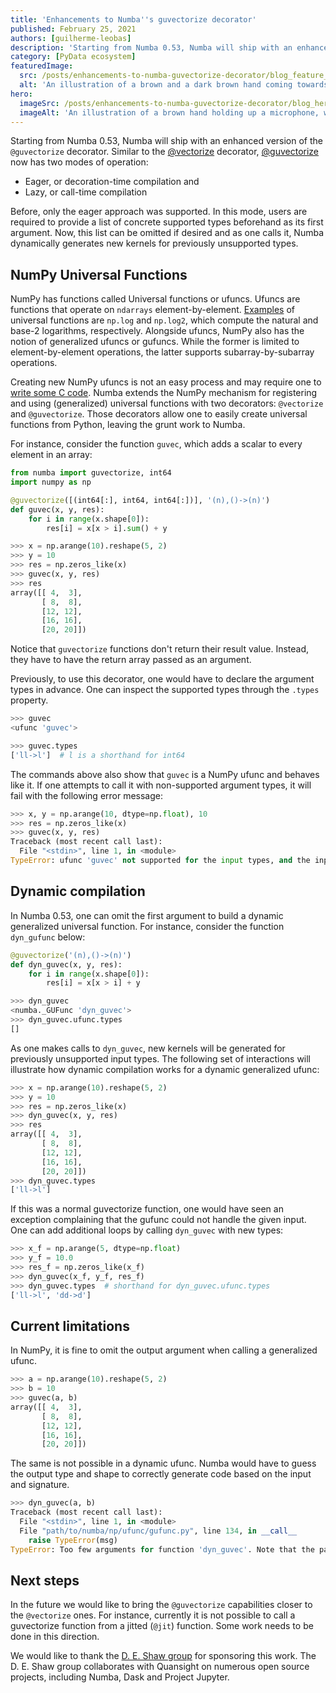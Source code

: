 ```yaml
---
title: 'Enhancements to Numba''s guvectorize decorator'
published: February 25, 2021
authors: [guilherme-leobas]
description: 'Starting from Numba 0.53, Numba will ship with an enhanced version of the @guvectorize decorator. Similar to the @vectorize decorator, @guvectorize now has two modes of operation: Eager, or decoration-time compilation and Lazy, or call-time compilation'
category: [PyData ecosystem]
featuredImage:
  src: /posts/enhancements-to-numba-guvectorize-decorator/blog_feature_var1.png
  alt: 'An illustration of a brown and a dark brown hand coming towards each other to pass a business card with the logo of Quansight Labs.'
hero:
  imageSrc: /posts/enhancements-to-numba-guvectorize-decorator/blog_hero_org.svg
  imageAlt: 'An illustration of a brown hand holding up a microphone, with some graphical elements highlighting the top of the microphone.'
---
```


Starting from Numba 0.53, Numba will ship with an enhanced version of the `@guvectorize` decorator. Similar to the [@vectorize](https://numba.pydata.org/numba-doc/dev/user/vectorize.html#the-vectorize-decorator) decorator, [@guvectorize](https://numba.pydata.org/numba-doc/dev/user/vectorize.html#the-guvectorize-decorator) now has two modes of operation:

- Eager, or decoration-time compilation and
- Lazy, or call-time compilation

Before, only the eager approach was supported. In this mode, users are required to provide a list of concrete supported types beforehand as its first argument. Now, this list can be omitted if desired and as one calls it, Numba dynamically generates new kernels for previously unsupported types.

## NumPy Universal Functions

NumPy has functions called Universal functions or ufuncs. Ufuncs are functions that operate on `ndarrays` element-by-element. [Examples](https://numpy.org/doc/stable/reference/ufuncs.html#available-ufuncs) of universal functions are `np.log` and `np.log2`, which compute the natural and base-2 logarithms, respectively. Alongside ufuncs, NumPy also has the notion of generalized ufuncs or gufuncs. While the former is limited to element-by-element operations, the latter supports subarray-by-subarray operations.

Creating new NumPy ufuncs is not an easy process and may require one to [write some C code](https://numpy.org/doc/stable/user/c-info.ufunc-tutorial.html). Numba extends the NumPy mechanism for registering and using (generalized) universal functions with two decorators: `@vectorize` and `@guvectorize`. Those decorators allow one to easily create universal functions from Python, leaving the grunt work to Numba.

For instance, consider the function `guvec`, which adds a scalar to every element in an array:

```python
from numba import guvectorize, int64
import numpy as np

@guvectorize([(int64[:], int64, int64[:])], '(n),()->(n)')
def guvec(x, y, res):
    for i in range(x.shape[0]):
        res[i] = x[x > i].sum() + y

>>> x = np.arange(10).reshape(5, 2)
>>> y = 10
>>> res = np.zeros_like(x)
>>> guvec(x, y, res)
>>> res
array([[ 4,  3],
       [ 8,  8],
       [12, 12],
       [16, 16],
       [20, 20]])
```

Notice that `guvectorize` functions don't return their result value. Instead, they have to have the return array passed as an argument.

Previously, to use this decorator, one would have to declare the argument types in advance. One can inspect the supported types through the `.types` property.

```python
>>> guvec
<ufunc 'guvec'>

>>> guvec.types
['ll->l']  # l is a shorthand for int64
```

The commands above also show that `guvec` is a NumPy ufunc and behaves like it. If one attempts to call it with non-supported argument types, it will fail with the following error message:

```python
>>> x, y = np.arange(10, dtype=np.float), 10
>>> res = np.zeros_like(x)
>>> guvec(x, y, res)
Traceback (most recent call last):
  File "<stdin>", line 1, in <module>
TypeError: ufunc 'guvec' not supported for the input types, and the inputs could not be safely coerced to any supported types according to the casting rule ''safe''
```

## Dynamic compilation

In Numba 0.53, one can omit the first argument to build a dynamic generalized universal function. For instance, consider the function `dyn_gufunc` below:

```python
@guvectorize('(n),()->(n)')
def dyn_guvec(x, y, res):
    for i in range(x.shape[0]):
        res[i] = x[x > i] + y

>>> dyn_guvec
<numba._GUFunc 'dyn_guvec'>
>>> dyn_guvec.ufunc.types
[]
```

As one makes calls to `dyn_guvec`, new kernels will be generated for previously unsupported input types. The following set of interactions will illustrate how dynamic compilation works for a dynamic generalized ufunc:

```python
>>> x = np.arange(10).reshape(5, 2)
>>> y = 10
>>> res = np.zeros_like(x)
>>> dyn_guvec(x, y, res)
>>> res
array([[ 4,  3],
       [ 8,  8],
       [12, 12],
       [16, 16],
       [20, 20]])
>>> dyn_guvec.types
['ll->l']
```

If this was a normal guvectorize function, one would have seen an exception complaining that the gufunc could not handle the given input. One can add additional loops by calling `dyn_guvec` with new types:

```python
>>> x_f = np.arange(5, dtype=np.float)
>>> y_f = 10.0
>>> res_f = np.zeros_like(x_f)
>>> dyn_guvec(x_f, y_f, res_f)
>>> dyn_guvec.types  # shorthand for dyn_guvec.ufunc.types
['ll->l', 'dd->d']
```

## Current limitations

In NumPy, it is fine to omit the output argument when calling a generalized ufunc.

```python
>>> a = np.arange(10).reshape(5, 2)
>>> b = 10
>>> guvec(a, b)
array([[ 4,  3],
       [ 8,  8],
       [12, 12],
       [16, 16],
       [20, 20]])
```

The same is not possible in a dynamic ufunc. Numba would have to guess the output type and shape to correctly generate code based on the input and signature.

```python
>>> dyn_guvec(a, b)
Traceback (most recent call last):
  File "<stdin>", line 1, in <module>
  File "path/to/numba/np/ufunc/gufunc.py", line 134, in __call__
    raise TypeError(msg)
TypeError: Too few arguments for function 'dyn_guvec'. Note that the pattern `out = gufunc(Arg1, Arg2, ..., ArgN)` is not allowed. Use `gufunc(Arg1, Arg2, ..., ArgN, out) instead.
```

## Next steps

In the future we would like to bring the `@guvectorize` capabilities closer to the `@vectorize` ones. For instance, currently it is not possible to call a guvectorize function from a jitted (`@jit`) function. Some work needs to be done in this direction.

We would like to thank the [D. E. Shaw group](https://www.deshaw.com/) for sponsoring this work. The D. E. Shaw group collaborates with Quansight on numerous open source projects, including Numba, Dask and Project Jupyter.
